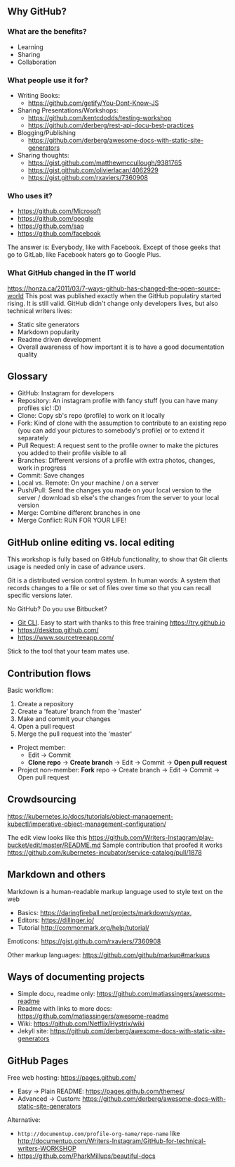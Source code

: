 ## Why GitHub?

### What are the benefits?
- Learning
- Sharing
- Collaboration

### What people use it for?
- Writing Books:
  - https://github.com/getify/You-Dont-Know-JS
- Sharing Presentations/Workshops:
  - https://github.com/kentcdodds/testing-workshop
  - https://github.com/derberg/rest-api-docu-best-practices
- Blogging/Publishing
  - https://github.com/derberg/awesome-docs-with-static-site-generators
- Sharing thoughts:
  - https://gist.github.com/matthewmccullough/9381765
  - https://gist.github.com/olivierlacan/4062929
  - https://gist.github.com/rxaviers/7360908
  
### Who uses it?
  - https://github.com/Microsoft
  - https://github.com/google
  - https://github.com/sap
  - https://github.com/facebook
  
  The answer is: Everybody, like with Facebook. Except of those geeks that go to GitLab, like Facebook haters go to Google Plus.

### What GitHub changed in the IT world
  https://honza.ca/2011/03/7-ways-github-has-changed-the-open-source-world
  This post was published exactly when the GitHub populatiry started rising. It is still valid. 
  GitHub didn't change only developers lives, but also technical writers lives:
  - Static site generators
  - Markdown popularity
  - Readme driven development
  - Overall awareness of how important it is to have a good documentation quality

## Glossary

- GitHub: Instagram for developers
- Repository: An instagram profile with fancy stuff (you can have many profiles sic! :D)
- Clone: Copy sb's repo (profile) to work on it locally
- Fork: Kind of clone with the assumption to contribute to an existing repo (you can add your pictures to somebody's profile) or to extend it separately
- Pull Request: A request sent to the profile owner to make the pictures you added to their profile visible to all
- Branches: Different versions of a profile with extra photos, changes, work in progress
- Commit: Save changes
- Local vs. Remote: On your machine / on a server
- Push/Pull: Send the changes you made on your local version to the server / download sb else's the changes from the server to your local version
- Merge: Combine different branches in one
- Merge Conflict: RUN FOR YOUR LIFE!

## GitHub online editing vs. local editing

This workshop is fully based on GitHub functionality, to show that Git clients usage is needed only in case of advance users.

Git is a distributed version control system. In human words: A system that records changes to a file or set of files over time so that you can recall specific versions later.

No GitHub? Do you use Bitbucket?
- [Git CLI](https://git-scm.com/downloads). Easy to start with thanks to this free training https://try.github.io
- https://desktop.github.com/
- https://www.sourcetreeapp.com/

Stick to the tool that your team mates use.

## Contribution flows

Basic workflow:
1. Create a repository
2. Create a 'feature' branch from the 'master' 
3. Make and commit your changes
4. Open a pull request
5. Merge the pull request into the 'master'


- Project member:
  - Edit -> Commit
  - **Clone repo** -> **Create branch** -> Edit -> Commit -> **Open pull request**
- Project non-member: **Fork** repo -> Create branch -> Edit -> Commit -> Open pull request

## Crowdsourcing

https://kubernetes.io/docs/tutorials/object-management-kubectl/imperative-object-management-configuration/

The edit view looks like this https://github.com/Writers-Instagram/play-bucket/edit/master/README.md
Sample contribution that proofed it works https://github.com/kubernetes-incubator/service-catalog/pull/1878

## Markdown and others

Markdown is a human-readable markup language used to style text on the web

- Basics: https://daringfireball.net/projects/markdown/syntax, 
- Editors: https://dillinger.io/
- Tutorial http://commonmark.org/help/tutorial/

Emoticons: https://gist.github.com/rxaviers/7360908

Other markup languages: https://github.com/github/markup#markups 

## Ways of documenting projects

- Simple docu, readme only: https://github.com/matiassingers/awesome-readme
- Readme with links to more docs: https://github.com/matiassingers/awesome-readme
- Wiki: https://github.com/Netflix/Hystrix/wiki
- Jekyll site: https://github.com/derberg/awesome-docs-with-static-site-generators

## GitHub Pages

Free web hosting: https://pages.github.com/

- Easy -> Plain README: https://pages.github.com/themes/
- Advanced -> Custom: https://github.com/derberg/awesome-docs-with-static-site-generators

Alternative: 
* `http://documentup.com/profile-org-name/repo-name` like http://documentup.com/Writers-Instagram/GitHub-for-technical-writers-WORKSHOP
* https://github.com/PharkMillups/beautiful-docs
